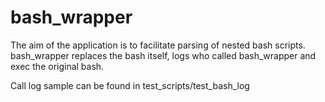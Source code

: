 # bash_wrapper

The aim of the application is to facilitate parsing of nested bash scripts.
bash_wrapper replaces the bash itself, logs who called bash_wrapper and exec the original bash.

Call log sample can be found in test_scripts/test_bash_log
